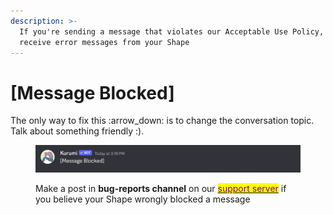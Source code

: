 ```yaml
---
description: >-
  If you're sending a message that violates our Acceptable Use Policy, you may
  receive error messages from your Shape
---
```


# \[Message Blocked]

The only way to fix this :arrow\_down: is to change the conversation topic. Talk about something friendly :).&#x20;

<figure><img src="../../.gitbook/assets/Screenshot 2023-12-16 at 3.19.07 PM.png" alt=""><figcaption><p>Make a post in <strong>bug-reports channel</strong> on our <a href="https://discord.gg/shapes"><mark style="color:purple;">support server</mark></a> if you believe your Shape wrongly blocked a message</p></figcaption></figure>
